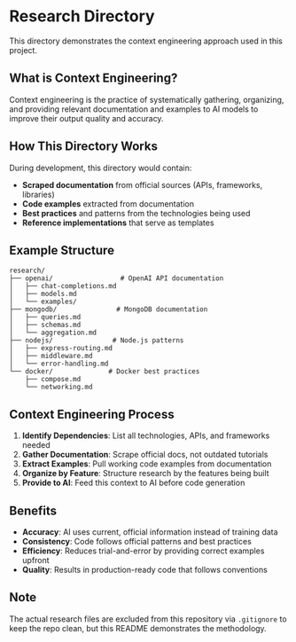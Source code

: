 # Research Directory

This directory demonstrates the context engineering approach used in this project.

## What is Context Engineering?

Context engineering is the practice of systematically gathering, organizing, and providing relevant documentation and examples to AI models to improve their output quality and accuracy.

## How This Directory Works

During development, this directory would contain:

- **Scraped documentation** from official sources (APIs, frameworks, libraries)
- **Code examples** extracted from documentation
- **Best practices** and patterns from the technologies being used
- **Reference implementations** that serve as templates

## Example Structure

```
research/
├── openai/                 # OpenAI API documentation
│   ├── chat-completions.md
│   ├── models.md
│   └── examples/
├── mongodb/               # MongoDB documentation
│   ├── queries.md
│   ├── schemas.md
│   └── aggregation.md
├── nodejs/               # Node.js patterns
│   ├── express-routing.md
│   ├── middleware.md
│   └── error-handling.md
└── docker/              # Docker best practices
    ├── compose.md
    └── networking.md
```

## Context Engineering Process

1. **Identify Dependencies**: List all technologies, APIs, and frameworks needed
2. **Gather Documentation**: Scrape official docs, not outdated tutorials
3. **Extract Examples**: Pull working code examples from documentation
4. **Organize by Feature**: Structure research by the features being built
5. **Provide to AI**: Feed this context to AI before code generation

## Benefits

- **Accuracy**: AI uses current, official information instead of training data
- **Consistency**: Code follows official patterns and best practices
- **Efficiency**: Reduces trial-and-error by providing correct examples upfront
- **Quality**: Results in production-ready code that follows conventions

## Note

The actual research files are excluded from this repository via `.gitignore` to keep the repo clean, but this README demonstrates the methodology.